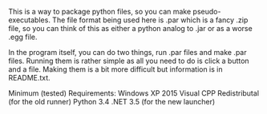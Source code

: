 This is a way to package python files, so you can make pseudo-executables. The file format being used here is .par which is a fancy .zip file, so you can think of this as either a python analog to .jar or as a worse .egg file.

In the program itself, you can do two things, run .par files and make .par files. Running them is rather simple as all you need to do is click a button and a file. Making them is a bit more difficult but information is in README.txt. 

Minimum (tested) Requirements:
Windows XP
2015 Visual CPP Redistributal (for the old runner)
Python 3.4
.NET 3.5 (for the new launcher)
